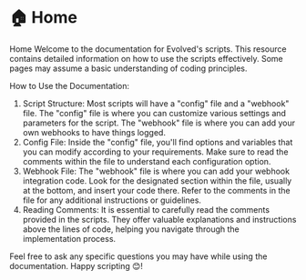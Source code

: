 # 🏠 Home

Home Welcome to the documentation for Evolved's scripts. This resource contains detailed information on how to use the scripts effectively. Some pages may assume a basic understanding of coding principles.

How to Use the Documentation:

1. Script Structure: Most scripts will have a "config" file and a "webhook" file. The "config" file is where you can customize various settings and parameters for the script. The "webhook" file is where you can add your own webhooks to have things logged.
2. Config File: Inside the "config" file, you'll find options and variables that you can modify according to your requirements. Make sure to read the comments within the file to understand each configuration option.
3. Webhook File: The "webhook" file is where you can add your webhook integration code. Look for the designated section within the file, usually at the bottom, and insert your code there. Refer to the comments in the file for any additional instructions or guidelines.
4. Reading Comments: It is essential to carefully read the comments provided in the scripts. They offer valuable explanations and instructions above the lines of code, helping you navigate through the implementation process.

Feel free to ask any specific questions you may have while using the documentation. Happy scripting 😊!
